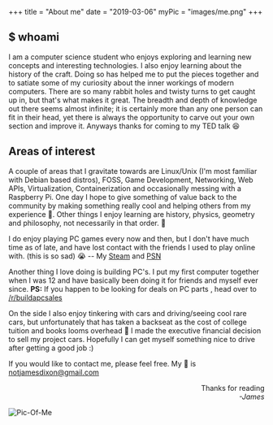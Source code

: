+++
title = "About me"
date = "2019-03-06" 
myPic = "images/me.png"
+++

## $ whoami
I am a computer science student who enjoys exploring and learning new concepts
and interesting technologies. I also enjoy learning about the history of the
craft. Doing so has helped me to put the pieces together and to satiate some
of my curiosity about the inner workings of modern computers. There are so many
rabbit holes and twisty turns to get caught up in, but that's what makes it
great. The breadth and depth of knowledge out there seems almost infinite;
it is certainly more than any one person can fit in their head, yet there
is always the opportunity to carve out your own section and improve it.
Anyways thanks for coming to my TED talk :laughing: 

## Areas of interest
A couple of areas that I gravitate towards are Linux/Unix (I'm most familiar
with Debian based distros), FOSS, Game Development, Networking, Web APIs,
Virtualization, Containerization and occasionally messing with a Raspberry Pi.
One day I hope to give something of value back to the community
by making something really cool and helping others from my experience :metal:.
Other things I enjoy learning are history, physics, geometry and philosophy,
not necessarily in that order.
:crescent_moon:

I do enjoy playing PC games every now and then,
but I don't have much time as of late, and have lost contact with the friends 
I used to play online with. (this is so sad) :sob: --
My [Steam](https://steamcommunity.com/id/thatonepyro)
and [PSN](https://psnprofiles.com/Old_Salty_Lemon)

Another thing I love doing is building PC's.
I put my first computer together when I was 12 and have basically been doing it
for friends and myself ever since.
**PS:** If you happen to be looking for deals on PC parts
, head over to [/r/buildapcsales](http://reddit.com/r/buildapcsales)

On the side I also enjoy tinkering with cars and driving/seeing cool rare cars,
but unfortunately that has taken a backseat as the
cost of college tuition and books looms overhead :school_satchel:
I made the executive financial decision to sell my project cars.
Hopefully I can get myself something nice to drive after getting a good job :)

If you would like to contact me, please feel free.
My :email: is [notjamesdixon@gmail.com](mailto:notjamesdixon@gmail.com)


<div style="text-align: right">Thanks for reading</div>
<div style="text-align: right; font-style: italic;">-James</div>

![Pic-Of-Me](/images/me.png)

